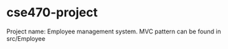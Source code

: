 # cse470-project
Project name: Employee management system.
MVC pattern can be found in src/Employee
